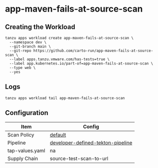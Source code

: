 # app-maven-fails-at-source-scan

## Creating the Workload

```
tanzu apps workload create app-maven-fails-at-source-scan \
  --namespace dev \
  --git-branch main \
  --git-repo https://github.com/carto-run/app-maven-fails-at-source-scan \
  --label apps.tanzu.vmware.com/has-tests=true \
  --label app.kubernetes.io/part-of=app-maven-fails-at-source-scan \
  --type web \
  --yes
```

## Logs

```
tanzu apps workload tail app-maven-fails-at-source-scan
```

## Configuration

| Item            | Config                                                                                |
| --------------- | ------------------------------------------------------------------------------------- |
| Scan Policy     | [default](resources/scan-policy.yaml)                                                 |
| Pipeline        | [developer-defined-tekton-pipeline](resources/developer-defined-tekton-pipeline.yaml) |
| tap-values.yaml | na                                                                                    |
| Supply Chain    | source-test-scan-to-url                                                               |

